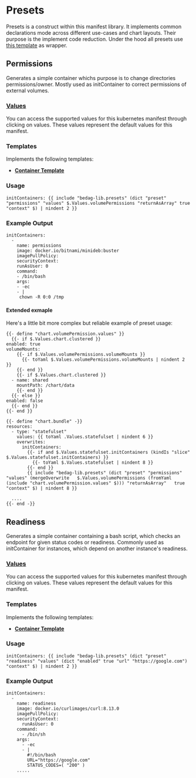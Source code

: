 # Presets

Presets is a construct within this manifest library. It implements common declarations mode across different use-cases and chart layouts. Their purpose is the implement code reduction. Under the hood all presets use [this template](./../utils/README.md#presets) as wrapper.

## Permissions

Generates a simple container whichs purpose is to change directories permissions/owner. Mostly used as initContainer to correct permissions of external volumes.

### [Values](../values/presets/_permissions.yaml)

You can access the supported values for this kubernetes manifest through clicking on values. These values represent the default values for this manifest.

### Templates

Implements the following templates:

  * **[Container Template](./../manifests/README.md#container-template)**

### Usage

```
initContainers: {{ include "bedag-lib.presets" (dict "preset" "permissions" "values" $.Values.volumePermissions "returnAsArray" true "context" $) | nindent 2 }}
```

### Example Output

```
initContainers:
  -
    name: permissions
    image: docker.io/bitnami/minideb:buster
    imagePullPolicy:
    securityContext:
    runAsUser: 0
    command:
    - /bin/bash
    args:
    - -ec
    - |
     chown -R 0:0 /tmp
```

#### Extended exmaple

Here's a little bit more complex but reliable example of preset usage:

```
{{- define "chart.volumePermission.values" }}
  {{- if $.Values.chart.clustered }}
enabled: true
volumeMounts:
    {{- if $.Values.volumePermissions.volumeMounts }}
      {{- toYaml $.Values.volumePermissions.volumeMounts | nindent 2 }}
    {{- end }}
    {{- if $.Values.chart.clustered }}
  - name: shared
    mountPath: /chart/data
    {{- end }}
  {{- else }}
enabled: false
  {{- end }}
{{- end }}

{{- define "chart.bundle" -}}
resources:
  - type: "statefulset"
    values: {{ toYaml .Values.statefulset | nindent 6 }}
    overwrites:
      initContainers:
        {{- if and $.Values.statefulset.initContainers (kindIs "slice"   $.Values.statefulset.initContainers) }}
          {{- toYaml $.Values.statefulset | nindent 8 }}
        {{- end }}
        {{ include "bedag-lib.presets" (dict "preset" "permissions" "values" (mergeOverwrite   $.Values.volumePermissions (fromYaml (include "chart.volumePermission.values" $))) "returnAsArray"   true "context" $) | nindent 8 }}

  ....
{{- end -}}        
```

## Readiness

Generates a simple container containing a bash script, which checks an endpoint for given status codes or readiness. Commonly used as initContainer for instances, which depend on another instance's readiness.

### [Values](../values/presets/_readiness.yaml)

You can access the supported values for this kubernetes manifest through clicking on values. These values represent the default values for this manifest.

### Templates

Implements the following templates:

  * **[Container Template](./../manifests/README.md#container-template)**

### Usage

```
initContainers: {{ include "bedag-lib.presets" (dict "preset" "readiness" "values" (dict "enabled" true "url" "https://google.com") "context" $) | nindent 2 }}
```

### Example Output

```
initContainers:
  -
    name: readiness
    image: docker.io/curlimages/curl:8.13.0
    imagePullPolicy:
    securityContext:
      runAsUser: 0
    command:
      - /bin/sh
    args:
      - -ec
      - |
        #!/bin/bash
        URL="https://google.com"
        STATUS_CODES=( "200" )
    .....    
```

